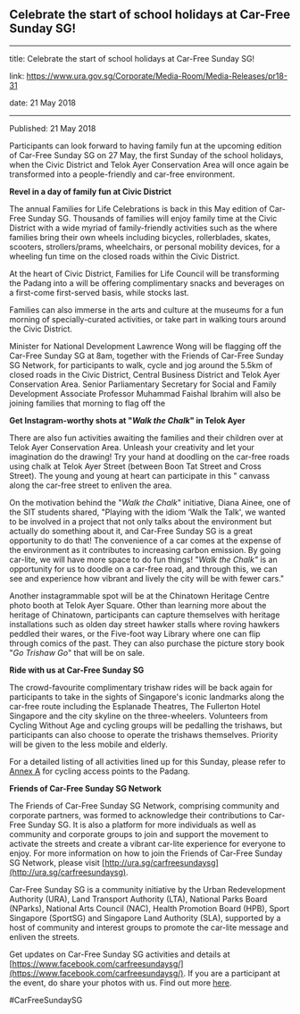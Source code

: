 ## Celebrate the start of school holidays at Car-Free Sunday SG!
---
title: Celebrate the start of school holidays at Car-Free Sunday SG!

link: https://www.ura.gov.sg/Corporate/Media-Room/Media-Releases/pr18-31

date: 21 May 2018

---

Published: 21 May 2018

Participants can look forward to having family fun at the upcoming edition of Car-Free Sunday SG on 27 May, the first Sunday of the school holidays, when the Civic District and Telok Ayer Conservation Area will once again be transformed into a people-friendly and car-free environment.

**Revel in a day of family fun at Civic District**

The annual Families for Life Celebrations is back in this May edition of Car-Free Sunday SG. Thousands of families will enjoy family time at the Civic District with a wide myriad of family-friendly activities such as the  where families bring their own wheels including bicycles, rollerblades, skates, scooters, strollers/prams, wheelchairs, or personal mobility devices, for a wheeling fun time on the closed roads within the Civic District.

At the heart of Civic District, Families for Life Council will be transforming the Padang into a  will be offering complimentary snacks and beverages on a first-come first-served basis, while stocks last.

Families can also immerse in the arts and culture at the museums for a fun morning of specially-curated activities, or take part in walking tours around the Civic District.

Minister for National Development Lawrence Wong will be flagging off the Car-Free Sunday SG at 8am, together with the Friends of Car-Free Sunday SG Network, for participants to walk, cycle and jog around the 5.5km of closed roads in the Civic District, Central Business District and Telok Ayer Conservation Area. Senior Parliamentary Secretary for Social and Family Development Associate Professor Muhammad Faishal Ibrahim will also be joining families that morning to flag off the 

**Get Instagram-worthy shots at "_Walk the Chalk_" in Telok Ayer**

There are also fun activities awaiting the families and their children over at Telok Ayer Conservation Area. Unleash your creativity and let your imagination do the drawing! Try your hand at doodling on the car-free roads using chalk at Telok Ayer Street (between Boon Tat Street and Cross Street). The young and young at heart can participate in this " canvass along the car-free street to enliven the area.

On the motivation behind the "_Walk the Chalk_" initiative, Diana Ainee, one of the SIT students shared, "Playing with the idiom ‘Walk the Talk', we wanted to be involved in a project that not only talks about the environment but actually do something about it, and Car-Free Sunday SG is a great opportunity to do that! The convenience of a car comes at the expense of the environment as it contributes to increasing carbon emission. By going car-lite, we will have more space to do fun things! "_Walk the Chalk"_ is an opportunity for us to doodle on a car-free road, and through this, we can see and experience how vibrant and lively the city will be with fewer cars."

Another instagrammable spot will be at the Chinatown Heritage Centre photo booth at Telok Ayer Square. Other than learning more about the heritage of Chinatown, participants can capture themselves with heritage installations such as olden day street hawker stalls where roving hawkers peddled their wares, or the Five-foot way Library where one can flip through comics of the past. They can also purchase the picture story book "_Go Trishaw Go_" that will be on sale.

**Ride with us at Car-Free Sunday SG**

The crowd-favourite complimentary trishaw rides will be back again for participants to take in the sights of Singapore's iconic landmarks along the car-free route including the Esplanade Theatres, The Fullerton Hotel Singapore and the city skyline on the three-wheelers. Volunteers from Cycling Without Age and cycling groups will be pedalling the trishaws, but participants can also choose to operate the trishaws themselves. Priority will be given to the less mobile and elderly.

For a detailed listing of all activities lined up for this Sunday, please refer to [Annex A](https://www.ura.gov.sg/-/media/Corporate/Media-Room/2018/May/pr18-31a.pdf)  for cycling access points to the Padang.

**Friends of Car-Free Sunday SG Network**

The Friends of Car-Free Sunday SG Network, comprising community and corporate partners, was formed to acknowledge their contributions to Car-Free Sunday SG. It is also a platform for more individuals as well as community and corporate groups to join and support the movement to activate the streets and create a vibrant car-lite experience for everyone to enjoy. For more information on how to join the Friends of Car-Free Sunday SG Network, please visit [http://ura.sg/carfreesundaysg](http://ura.sg/carfreesundaysg).

Car-Free Sunday SG is a community initiative by the Urban Redevelopment Authority (URA), Land Transport Authority (LTA), National Parks Board (NParks), National Arts Council (NAC), Health Promotion Board (HPB), Sport Singapore (SportSG) and Singapore Land Authority (SLA), supported by a host of community and interest groups to promote the car-lite message and enliven the streets.

Get updates on Car-Free Sunday SG activities and details at [https://www.facebook.com/carfreesundaysg/](https://www.facebook.com/carfreesundaysg/). If you are a participant at the event, do share your photos with us. Find out more [here](https://www.ura.gov.sg/Corporate/Get-Involved/Go-Car-Lite/Car-Free-Sunday/CFS/About-CFS).

#CarFreeSundaySG